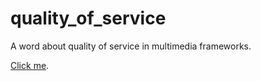 # quality_of_service
A word about quality of service in multimedia frameworks.

[Click me](https://cdn.rawgit.com/vicente-gonzalez-ruiz/quality_of_service/master/index.html).

